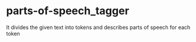 # parts-of-speech_tagger
It divides the given text into tokens and describes parts of speech for each token 
